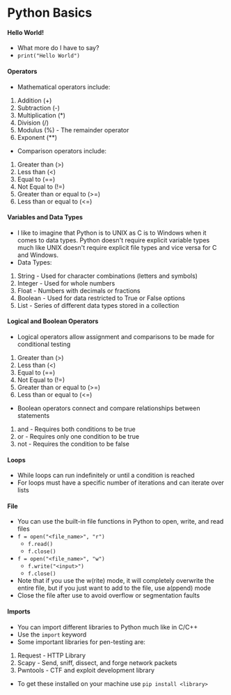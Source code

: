 # Python Basics

#### Hello World!
- What more do I have to say?
- `print("Hello World")`

#### Operators
- Mathematical operators include:
1. Addition (+)
2. Subtraction (-)
3. Multiplication (*)
4. Division (/)
5. Modulus (%) - The remainder operator
6. Exponent (**)
- Comparison operators include:
1. Greater than (>)
2. Less than (<)
3. Equal to (==)
4. Not Equal to (!=)
5. Greater than or equal to (>=)
6. Less than or equal to (<=)

#### Variables and Data Types
- I like to imagine that Python is to UNIX as C is to Windows when it comes to data types. Python doesn't require explicit variable types much like UNIX doesn't require explicit file types and vice versa for C and Windows.
- Data Types:
1. String - Used for character combinations (letters and symbols)
2. Integer - Used for whole numbers
3. Float - Numbers with decimals or fractions
4. Boolean - Used for data restricted to True or False options
5. List - Series of different data types stored in a collection

#### Logical and Boolean Operators
- Logical operators allow assignment and comparisons to be made for conditional testing
1. Greater than (>)
2. Less than (<)
3. Equal to (==)
4. Not Equal to (!=)
5. Greater than or equal to (>=)
6. Less than or equal to (<=)
- Boolean operators connect and compare relationships between statements
1. and - Requires both conditions to be true
2. or - Requires only one condition to be true
3. not - Requires the condition to be false

#### Loops
- While loops can run indefinitely or until a condition is reached
- For loops must have a specific number of iterations and can iterate over lists

#### File
- You can use the built-in file functions in Python to open, write, and read files
- `f = open("<file_name>", "r")`
    - `f.read()`
    - `f.close()`
- `f = open("<file_name>", "w")`
    - `f.write("<input>")`
    - `f.close()`
- Note that if you use the w(rite) mode, it will completely overwrite the entire file, but if you just want to add to the file, use a(ppend) mode
- Close the file after use to avoid overflow or segmentation faults

#### Imports
- You can import different libraries to Python much like in C/C++
- Use the `import` keyword
- Some important libraries for pen-testing are:
1. Request - HTTP Library
2. Scapy - Send, sniff, dissect, and forge network packets
3. Pwntools - CTF and exploit development library
- To get these installed on your machine use `pip install <library>`